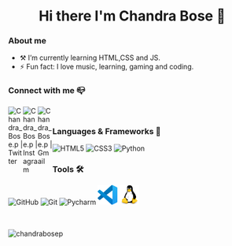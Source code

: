 
<h1 align="center">Hi there I'm Chandra Bose 👋</h1>

### About me

-  ⚒ I’m currently learning HTML,CSS and JS.
- ⚡ Fun fact: I love music, learning, gaming and coding.

### Connect with me 📪 

  <a href="https://twitter.com/Chandra_Bose31">
    <img align="left" alt="Chandra_Bose.p | Twitter" width="30px" src="https://github.com/TheDudeThatCode/TheDudeThatCode/blob/master/Assets/Twitter.svg" />
  </a>
  <a href="https://www.instagram.com/chandra_bose.p/">
    <img align="left" alt="Chandra_Bose.p | Instagram" width="30px" src="https://github.com/TheDudeThatCode/TheDudeThatCode/blob/master/Assets/Instagram.svg" />
  </a>
  <a href="mailto:chandrabosep3112@gmail.com">
    <img align="left" alt="Chandra_Bose.p | Gmail" width="30px" src="https://github.com/TheDudeThatCode/TheDudeThatCode/blob/master/Assets/Gmail.svg" />
  </a>
<br />

<h3 align="left">Languages & Frameworks 🚧</h3>

<p align="left"> 
  
![HTML5](https://icongr.am/devicon/html5-original.svg?size=50&color=currentColor)  ![CSS3](https://icongr.am/devicon/css3-original.svg?size=50&color=currentColor) 
![Python](https://icongr.am/devicon/python-original.svg?size=50&color=currentColor)
  
  
  
</p>
<h3 align="left">Tools 🛠</h3>


![GitHub](https://icongr.am/devicon/github-original.svg?size=50&color=currentColor)
![Git](https://icongr.am/devicon/git-original.svg?size=50&color=currentColor)
![Pycharm](https://icongr.am/devicon/pycharm-plain-wordmark.svg?size=50&color=currentColor)
<img src="https://raw.githubusercontent.com/github/explore/80688e429a7d4ef2fca1e82350fe8e3517d3494d/topics/visual-studio-code/visual-studio-code.png" alt="vscode" width="40" height="40"/>    <img src="https://raw.githubusercontent.com/devicons/devicon/master/icons/linux/linux-original.svg" alt="linux" width="40" height="40"/> 

<br />

<p><img align="center" src="https://github-readme-stats.vercel.app/api/top-langs?username=chandrabosep&show_icons=true&locale=en&layout=compact" alt="chandrabosep" /></p>


